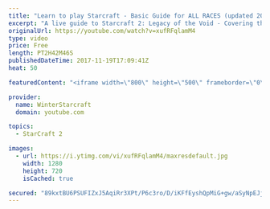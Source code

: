 ```yaml
---
title: "Learn to play Starcraft - Basic Guide for ALL RACES (updated 2017)"
excerpt: "A live guide to Starcraft 2: Legacy of the Void - Covering the basics and build orders for all of the races, and covering the important decisions to be made early in the game.  Not a step by step guide but a demonstration once you have the very basics of the units and races!"
originalUrl: https://youtube.com/watch?v=xufRFqlamM4
type: video
price: Free
length: PT2H42M46S
publishedDateTime: 2017-11-19T17:09:41Z
heat: 50

featuredContent: "<iframe width=\"800\" height=\"500\" frameborder=\"0\" src=\"https://www.youtube.com/embed/xufRFqlamM4\" allow=\"accelerometer; autoplay; encrypted-media; gyroscope; picture-in-picture\" allowfullscreen></iframe>"

provider:
  name: WinterStarcraft
  domain: youtube.com

topics:
  - StarCraft 2

images:
  - url: https://i.ytimg.com/vi/xufRFqlamM4/maxresdefault.jpg
    width: 1280
    height: 720
    isCached: true

secured: "89kxtBU6PSUFIZxJ5AqiRr3XPt/P6c3ro/D/iKFfEyshQpMiG+gw/aSyNpEJjPKhCR6oiCiP9DyudwGUcdqec0VPg6Vdgdr+3BWj8U2Hk1GAYyL8zlaj58vBaImSzcFcn7C+NtDT8/E3ELfaam6WYHfk0wZLNmhMAe/13ZMg5FfyJU0FpTcQLHxH1Aj4ZF5KYqaw1KAVSTRwLAN/XW21opLGgksPGcP0sQ4JfjMZZrpn/e99rCvNKxU8lem5gWk70dGWFSPO9BWyyD3d1as4kA1o8MT2wiBclECajV2Il5cQ6Ppz+IgWKao1rJVmaJVe6Wvg6cdJXonNcr03j12Do/8g2DA2nFeHmG8CQXk1sYqM+tL1+gy1s9jLrh8mRHHqVYnVjOmVkYbbkUKVD5UUN4v+5LG40fJz+MonuzycHpdu+BiIy9LhIB49ah37NJUV;VqxbyEiJHBpxnzMbg5ZL6g=="
---
```


